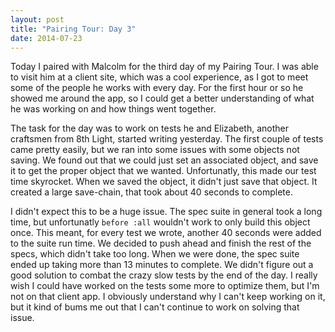 ```yaml
---
layout: post
title: "Pairing Tour: Day 3"
date: 2014-07-23
---
```

Today I paired with Malcolm for the third day of my Pairing Tour. I was able to visit him at a client site, which was a cool experience, as I got to meet some of the people he works with every day. For the first hour or so he showed me around the app, so I could get a better understanding of what he was working on and how things went together.

The task for the day was to work on tests he and Elizabeth, another craftsmen from 8th Light, started writing yesterday. The first couple of tests came pretty easily, but we ran into some issues with some objects not saving. We found out that we could just set an associated object, and save it to get the proper object that we wanted. Unfortunatly, this made our test time skyrocket. When we saved the object, it didn't just save that object. It created a large save-chain, that took about 40 seconds to complete. 

I didn't expect this to be a huge issue. The spec suite in general took a long time, but unfortunatly `before :all` wouldn't work to only build this object once. This meant, for every test we wrote, another 40 seconds were added to the suite run time. We decided to push ahead and finish the rest of the specs, which didn't take too long. When we were done, the spec suite ended up taking more than 13 minutes to complete. We didn't figure out a good solution to combat the crazy slow tests by the end of the day. I really wish I could have worked on the tests some more to optimize them, but I'm not on that client app. I obviously understand why I can't keep working on it, but it kind of bums me out that I can't continue to work on solving that issue.